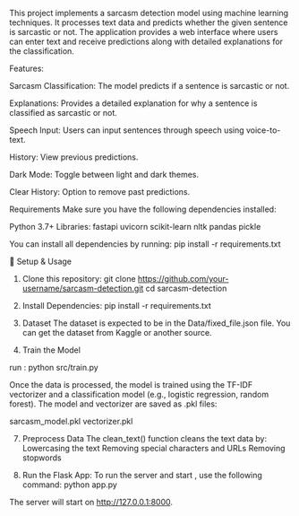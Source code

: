 This project implements a sarcasm detection model using machine learning techniques. It processes text data and predicts whether the given sentence is sarcastic or not. The application provides a web interface where users can enter text and receive predictions along with detailed explanations for the classification.

Features:

Sarcasm Classification: The model predicts if a sentence is sarcastic or not.

Explanations: Provides a detailed explanation for why a sentence is classified as sarcastic or not.

Speech Input: Users can input sentences through speech using voice-to-text.

History: View previous predictions.

Dark Mode: Toggle between light and dark themes.

Clear History: Option to remove past predictions.

Requirements
Make sure you have the following dependencies installed:

Python 3.7+
Libraries:
fastapi
uvicorn
scikit-learn
nltk
pandas
pickle

You can install all dependencies by running:
pip install -r requirements.txt

🚀 Setup & Usage

1. Clone this repository:
git clone https://github.com/your-username/sarcasm-detection.git
cd sarcasm-detection

2. Install Dependencies:
pip install -r requirements.txt

3. Dataset
The dataset is expected to be in the Data/fixed_file.json file. You can get the dataset from Kaggle or another source.

4. Train the Model
   
run : python src/train.py

Once the data is processed, the model is trained using the TF-IDF vectorizer and a classification model (e.g., logistic regression, random forest). The model and vectorizer are saved as .pkl files:

sarcasm_model.pkl
vectorizer.pkl

7. Preprocess Data
The clean_text() function cleans the text data by:
Lowercasing the text
Removing special characters and URLs
Removing stopwords

8. Run the Flask App:
To run the server and start , use the following command:
python app.py

The server will start on http://127.0.0.1:8000.

